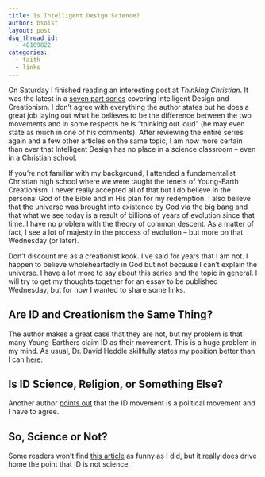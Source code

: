 ```yaml
---
title: Is Intelligent Design Science?
author: bsoist
layout: post
dsq_thread_id:
  - 48109822
categories:
  - faith
  - links
---
```

On Saturday I finished reading an interesting post at *Thinking Christian*. It was the latest in a [seven part series][1] covering Intelligent Design and Creationism. I don&#8217;t agree with everything the author states but he does a great job laying out what he believes to be the difference between the two movements and in some respects he is &#8220;thinking out loud&#8221; (he may even state as much in one of his comments). After reviewing the entire series again and a few other articles on the same topic, I am now more certain than ever that Intelligent Design has no place in a science classroom &#8211; even in a Christian school.

If you&#8217;re not familiar with my background, I attended a fundamentalist Christian high school where we were taught the tenets of Young-Earth Creationism. I never really accepted all of that but I do believe in the personal God of the Bible and in His plan for my redemption. I also believe that the universe was brought into existence by God via the big bang and that what we see today is a result of billions of years of evolution since that time. I have no problem with the theory of common descent. As a matter of fact, I see a lot of majesty in the process of evolution &#8211; but more on that Wednesday (or later). 

Don&#8217;t discount me as a creationist kook. I&#8217;ve said for years that I am not. I happen to believe wholeheartedly in God but not because I can&#8217;t explain the universe. I have a lot more to say about this series and the topic in general. I will try to get my thoughts together for an essay to be published Wednesday, but for now I wanted to share some links.

## Are ID and Creationism the Same Thing?

The author makes a great case that they are not, but my problem is that many Young-Earthers claim ID as their movement. This is a huge problem in my mind. As usual, Dr. David Heddle skillfully states my position better than I can [here][2].

## Is ID Science, Religion, or Something Else?

Another author [points out][3] that the ID movement is a political movement and I have to agree.

## So, Science or Not?

Some readers won&#8217;t find [this article][4] as funny as I did, but it really does drive home the point that ID is not science.

 [1]: http://www.thinkingchristian.net/series/is-id-creationism/
 [2]: http://helives.blogspot.com/2007/03/playing-hero.html
 [3]: http://www.noanswersingenesis.org.au/ID_meert.htm
 [4]: http://www.scientificamerican.com/article.cfm?id=okay-we-give-up
